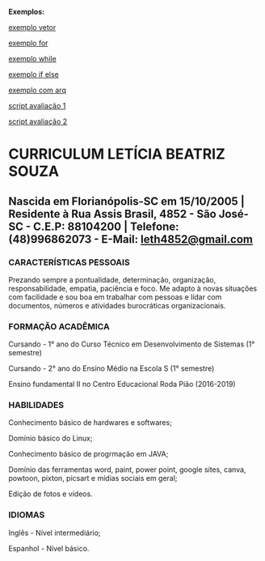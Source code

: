 **Exemplos:**

[exemplo vetor](FundamentosTI/exemplos/vetor3.sh)

[exemplo for](FundamentosTI/exemplos/script7.sh)

[exemplo while](FundamentosTI/exemplos/script4.sh)

[exemplo if else](FundamentosTI/exemplos/script2.sh)

[exemplo com arq](FundamentosTI/exemplos/newscript3.sh)

[script avaliação 1](FundamentosTI/exemplos/script1av.sh)

[script avaliação 2](FundamentosTI/exemplos/script2av.sh)

# CURRICULUM LETÍCIA BEATRIZ SOUZA
## Nascida em Florianópolis-SC em 15/10/2005 | Residente à Rua Assis Brasil, 4852 - São José-SC - C.E.P: 88104200 | Telefone: (48)996862073 - E-Mail: leth4852@gmail.com 

### CARACTERÍSTICAS PESSOAIS
Prezando sempre a pontualidade, determinação, organização, responsabilidade, empatia, paciência e foco. Me adapto à novas situações com facilidade e sou boa em trabalhar com pessoas e lídar com documentos,  números e atividades burocráticas organizacionais. 

### FORMAÇÃO ACADÊMICA
Cursando - 1° ano do Curso Técnico em Desenvolvimento de Sistemas (1° semestre)

Cursando - 2° ano do Ensino Médio na Escola S (1° semestre)

Ensino fundamental II no Centro Educacional Roda Pião (2016-2019)

### HABILIDADES
Conhecimento básico de hardwares e softwares;

Domínio básico do Linux;

Conhecimento básico de progrmação em JAVA;

Domínio das ferramentas word, paint, power point, google sites, canva, powtoon, pixton, picsart e mídias sociais em geral;

Edição de fotos e vídeos.

### IDIOMAS
Inglês - Nível intermediário;

Espanhol - Nível básico.

